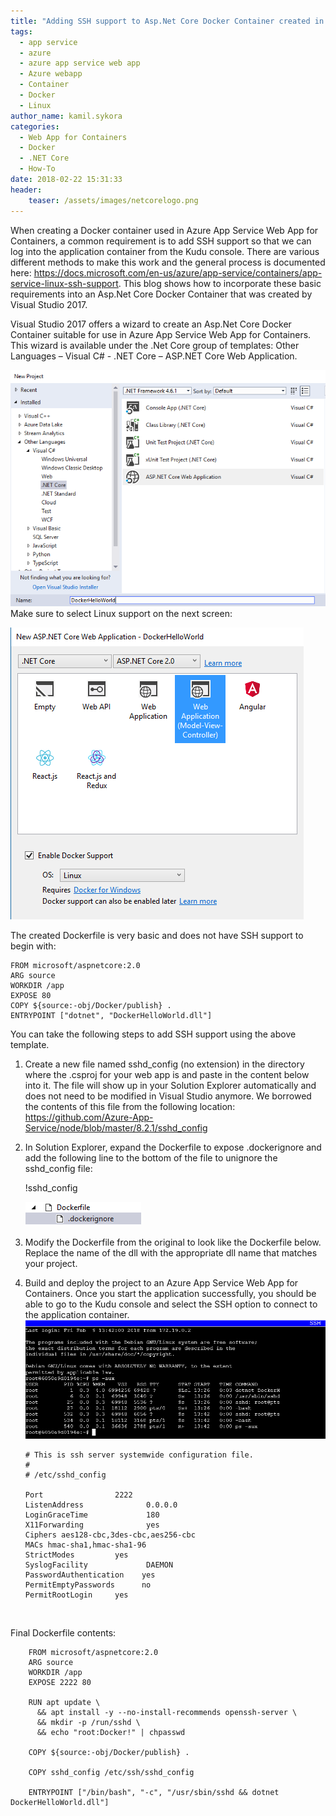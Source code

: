 ```yaml
---
title: "Adding SSH support to Asp.Net Core Docker Container created in Visual Studio 2017"
tags:
  - app service
  - azure
  - azure app service web app
  - Azure webapp
  - Container
  - Docker
  - Linux
author_name: kamil.sykora
categories:
  - Web App for Containers
  - Docker
  - .NET Core
  - How-To
date: 2018-02-22 15:31:33
header:
    teaser: /assets/images/netcorelogo.png
---
```


When creating a Docker container used in Azure App Service Web App for Containers, a common requirement is to add SSH support so that we can log into the application container from the Kudu console. There are various different methods to make this work and the general process is documented here: <https://docs.microsoft.com/en-us/azure/app-service/containers/app-service-linux-ssh-support>. This blog shows how to incorporate these basic requirements into an Asp.Net Core Docker Container that was created by Visual Studio 2017.

Visual Studio 2017 offers a wizard to create an Asp.Net Core Docker Container suitable for use in Azure App Service Web App for Containers. This wizard is available under the .Net Core group of templates: Other Languages – Visual C\# - .NET Core – ASP.NET Core Web Application. 

[![](/media/2018/02/VSWizard.png)](/media/2018/02/VSWizard.png) Make sure to select Linux support on the next screen: 

[![](/media/2018/02/VsWizardOsLinux.png)](/media/2018/02/VsWizardOsLinux.png) 

The created Dockerfile is very basic and does not have SSH support to begin with:

    FROM microsoft/aspnetcore:2.0
    ARG source
    WORKDIR /app
    EXPOSE 80
    COPY ${source:-obj/Docker/publish} .
    ENTRYPOINT ["dotnet", "DockerHelloWorld.dll"]

You can take the following steps to add SSH support using the above template.

1.  Create a new file named sshd\_config (no extension) in the directory where the .csproj for your web app is and paste in the content below into it. The file will show up in your Solution Explorer automatically and does not need to be modified in Visual Studio anymore. We borrowed the contents of this file from the following location: <https://github.com/Azure-App-Service/node/blob/master/8.2.1/sshd_config>

2.  In Solution Explorer, expand the Dockerfile to expose .dockerignore and add the following line to the bottom of the file to unignore the sshd_config file:
    
    !sshd_config
    
    [![](/media/2018/02/DockerIgnore.png)](/media/2018/02/DockerIgnore.png)
3.  Modify the Dockerfile from the original to look like the Dockerfile below. Replace the name of the dll with the appropriate dll name that matches your project.
4.  Build and deploy the project to an Azure App Service Web App for Containers. Once you start the application successfully, you should be able to go to the Kudu console and select the SSH option to connect to the application container.![](/media//2018/02/SshPrompt.png)



        # This is ssh server systemwide configuration file.
        #
        # /etc/sshd_config

        Port                2222
        ListenAddress              0.0.0.0
        LoginGraceTime             180
        X11Forwarding              yes
        Ciphers aes128-cbc,3des-cbc,aes256-cbc
        MACs hmac-sha1,hmac-sha1-96
        StrictModes         yes
        SyslogFacility             DAEMON
        PasswordAuthentication    yes
        PermitEmptyPasswords      no
        PermitRootLogin     yes

 

Final Dockerfile contents:

        FROM microsoft/aspnetcore:2.0
        ARG source
        WORKDIR /app
        EXPOSE 2222 80

        RUN apt update \
          && apt install -y --no-install-recommends openssh-server \
          && mkdir -p /run/sshd \
          && echo "root:Docker!" | chpasswd

        COPY ${source:-obj/Docker/publish} .

        COPY sshd_config /etc/ssh/sshd_config

        ENTRYPOINT ["/bin/bash", "-c", "/usr/sbin/sshd && dotnet DockerHelloWorld.dll"]
